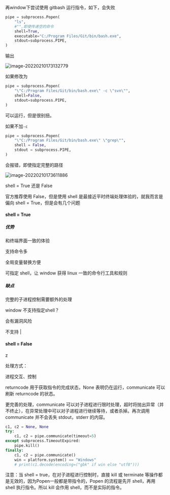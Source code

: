 再window下尝试使用 gitbash 运行指令，如下，会失败

```python
pipe = subprocess.Popen(
	"ls",
	#"",即使传递空的命令
    shell=True,
    executable="C:/Program Files/Git/bin/bash.exe",
    stdout=subprocess.PIPE,
)
```

输出

![image-20220210173132779](https://cdn.jsdelivr.net/gh/Newbility523/PicBed/imgs/image-20220210173132779.png)

如果修改为

```python
pipe = subprocess.Popen(
	"\"C:/Program Files/Git/bin/bash.exe\" -c \"svn\"",
    shell=False,
    stdout=subprocess.PIPE,
)
```

可以运行，但是很别扭。

如果不加`-c`

```python
pipe = subprocess.Popen(
    "\"C:/Program Files/Git/bin/bash.exe\" \"grep\"",
    shell = False,
    stdout = subprocess.PIPE,
)
```

会报错，即使指定完整的路径

![image-20220210173611886](https://cdn.jsdelivr.net/gh/Newbility523/PicBed/imgs/image-20220210173611886.png)



shell = True 还是 False

官方推荐使用 False，但是使用 shell 是最接近平时终端处理体验的，就我而言是偏向 shell = True，但是会有几个问题

####  shell = True

##### 优势

和终端界面一致的体验

支持命令多

全局变量替换方便

可指定 shell，让 window 获得 linux 一致的命令行工具和规则

##### 缺点

完整的子进程控制需要额外的处理

window 不支持指定shell？

会有漏洞风险

不支持 | 

####  shell = False

z



处理方式：



进程交互、控制

returncode 用于获取指令的完成状态，None 表明仍在运行，communicate 可以刷新 returncode 的状态。



更完善的处理，communicate 可以对子进程进行限时处理，超时将抛出异常（并不终止），在异常处理中可以对子进程进行继续等待，或者杀掉。再次调用 communicate 并不会丢失 stdout，stderr 的内容。

```python
c1, c2 = None, None
try:
    c1, c2 = pipe.communicate(timeout=5)
except subprocess.TimeoutExpired:
    pipe.kill()
finally:
    c1, c2 = pipe.communicate()
    win = platform.system() == "Windows"
    # print(c1.decode(encoding=("gbk" if win else "utf8")))
```

注意：当 shell = true，在对子进程进行控制时，直接 kill 或 terminate 等操作都是无效的，因为Popen一般都是带指令的，Popen 的流程是先开 shell，再用 shell 执行指令。所以 kill 会作用 shell，而不是实际的指令。



